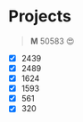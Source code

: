 Projects
========



>**M** 50583 :heart_eyes:



- [x] 2439
- [x] 2489
- [x] 1624
- [x] 1593
- [x] 561
- [x] 320
